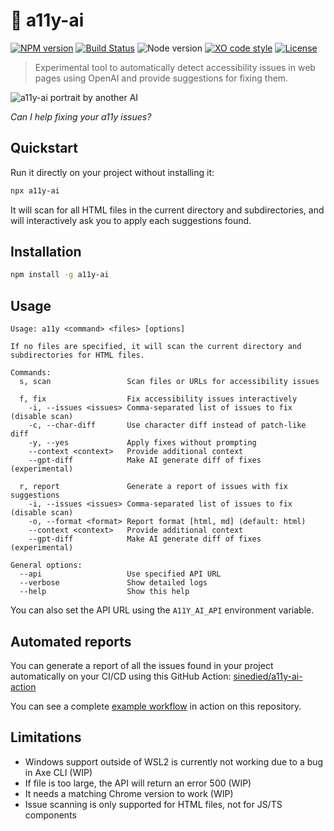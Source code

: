 # :robot: a11y-ai

[![NPM version](https://img.shields.io/npm/v/a11y-ai.svg)](https://www.npmjs.com/package/a11y-ai)
[![Build Status](https://github.com/sinedied/a11y-ai/workflows/build/badge.svg)](https://github.com/sinedied/a11y-ai/actions)
![Node version](https://img.shields.io/node/v/a11y-ai.svg)
[![XO code style](https://img.shields.io/badge/code_style-XO-5ed9c7.svg)](https://github.com/sindresorhus/xo)
[![License](https://img.shields.io/badge/license-MIT-blue.svg)](LICENSE)

> Experimental tool to automatically detect accessibility issues in web pages using OpenAI and provide suggestions for fixing them.

![a11y-ai portrait by another AI](https://user-images.githubusercontent.com/593151/221144683-af658535-500b-4024-afe9-032526b3eec9.png)

*Can I help fixing your a11y issues?*

## Quickstart

Run it directly on your project without installing it:

```bash
npx a11y-ai
```

It will scan for all HTML files in the current directory and subdirectories, and will interactively ask you to apply each suggestions found.

## Installation

```bash
npm install -g a11y-ai
```

## Usage

```
Usage: a11y <command> <files> [options]

If no files are specified, it will scan the current directory and
subdirectories for HTML files.

Commands:
  s, scan                 Scan files or URLs for accessibility issues

  f, fix                  Fix accessibility issues interactively
    -i, --issues <issues> Comma-separated list of issues to fix (disable scan)
    -c, --char-diff       Use character diff instead of patch-like diff
    -y, --yes             Apply fixes without prompting
    --context <context>   Provide additional context
    --gpt-diff            Make AI generate diff of fixes (experimental)

  r, report               Generate a report of issues with fix suggestions
    -i, --issues <issues> Comma-separated list of issues to fix (disable scan)
    -o, --format <format> Report format [html, md] (default: html)
    --context <context>   Provide additional context
    --gpt-diff            Make AI generate diff of fixes (experimental)

General options:
  --api                   Use specified API URL
  --verbose               Show detailed logs
  --help                  Show this help
```

You can also set the API URL using the `A11Y_AI_API` environment variable.

## Automated reports

You can generate a report of all the issues found in your project automatically on your CI/CD using this GitHub Action: [sinedied/a11y-ai-action](https://github.com/sinedied/a11y-ai-action)

You can see a complete [example workflow](https://github.com/sinedied/a11y-ai/blob/main/.github/workflows/action.yml) in action on this repository.

## Limitations

- Windows support outside of WSL2 is currently not working due to a bug in Axe CLI (WIP)
- If file is too large, the API will return an error 500 (WIP)
- It needs a matching Chrome version to work (WIP)
- Issue scanning is only supported for HTML files, not for JS/TS components
